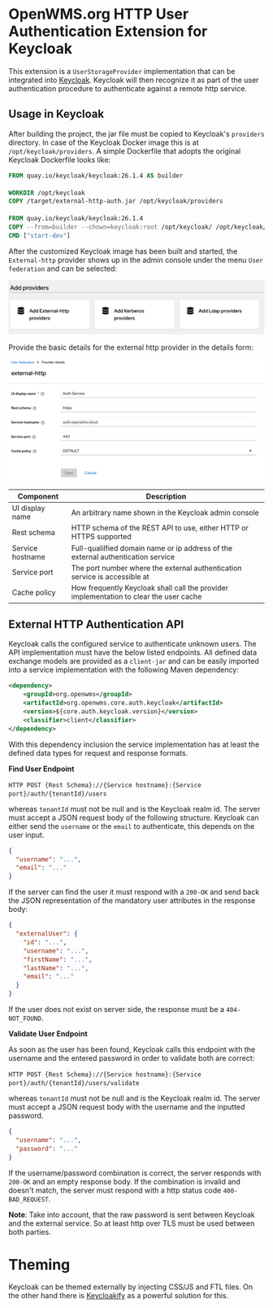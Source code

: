 # OpenWMS.org HTTP User Authentication Extension for Keycloak
This extension is a `UserStorageProvider` implementation that can be integrated into [Keycloak](https://www.keycloak.org). Keycloak will
then recognize it as part of the user authentication procedure to authenticate against a remote http service.

## Usage in Keycloak
After building the project, the jar file must be copied to Keycloak's `providers` directory. In case of the Keycloak Docker image this is at
`/opt/keycloak/providers`. A simple Dockerfile that adopts the original Keycloak Dockerfile looks like:

```dockerfile
FROM quay.io/keycloak/keycloak:26.1.4 AS builder

WORKDIR /opt/keycloak
COPY /target/external-http-auth.jar /opt/keycloak/providers

FROM quay.io/keycloak/keycloak:26.1.4
COPY --from=builder --chown=keycloak:root /opt/keycloak/ /opt/keycloak/
CMD ["start-dev"]
```

After the customized Keycloak image has been built and started, the `External-http` provider shows up in the admin console under the menu
`User federation` and can be selected: 

![Add Providers][1]

Provide the basic details for the external http provider in the details form:

![Provider Details][2]

| Component | Description                                                                      |
| --------- |----------------------------------------------------------------------------------|
| UI display name | An arbitrary name shown in the Keycloak admin console                            |
| Rest schema | HTTP schema of the REST API to use, either HTTP or HTTPS supported               |
| Service hostname | Full-qualilfied domain name or ip address of the external authentication service |
| Service port | The port number where the external authentication service is accessible at |
| Cache policy | How frequently Keycloak shall call the provider implementation to clear the user cache |

## External HTTP Authentication API
Keycloak calls the configured service to authenticate unknown users. The API implementation must have the below listed endpoints. All
defined data exchange models are provided as a `client-jar` and can be easily imported into a service implementation with the following
Maven dependency:

```xml
<dependency>
    <groupId>org.openwms</groupId>
    <artifactId>org.openwms.core.auth.keycloak</artifactId>
    <version>${core.auth.keycloak.version}</version>
    <classifier>client</classifier>
</dependency>
```

With this dependency inclusion the service implementation has at least the defined data types for request and response formats. 

**Find User Endpoint**

`HTTP POST {Rest Schema}://{Service hostname}:{Service port}/auth/{tenantId}/users`

whereas `tenantId` must not be null and is the Keycloak realm id. The server must accept a JSON request body of the following structure.
Keycloak can either send the `username` or the `email` to authenticate, this depends on the user input.

```json
{
  "username": "...",
  "email": "..."
}
```

If the server can find the user it must respond with a `200-OK` and send back the JSON representation of the mandatory user attributes in
the response body:

```json
{
  "externalUser": {
    "id": "...",
    "username": "...",
    "firstName": "...",
    "lastName": "...",
    "email": "..."
  }
}
```

If the user does not exist on server side, the response must be a `404-NOT_FOUND`.

**Validate User Endpoint**

As soon as the user has been found, Keycloak calls this endpoint with the username and the entered password in order to validate both are
correct:

`HTTP POST {Rest Schema}://{Service hostname}:{Service port}/auth/{tenantId}/users/validate`

whereas `tenantId` must not be null and is the Keycloak realm id. The server must accept a JSON request body with the username and the
inputted password.

```json
{
  "username": "...",
  "password": "..."
}
```

If the username/password combination is correct, the server responds with `200-OK` and an empty response body. If the combination is invalid
and doesn't match, the server must respond with a http status code `400-BAD_REQUEST`.

**Note**: Take into account, that the raw password is sent between Keycloak and the external service. So at least http over TLS must be used
between both parties.

# Theming
Keycloak can be themed externally by injecting CSS/JS and FTL files. On the other hand there is [Keycloakify](https://www.keycloakify.dev)
as a powerful solution for this.

[1]: src/site/resources/images/add-providers.png
[2]: src/site/resources/images/provider-details.png
